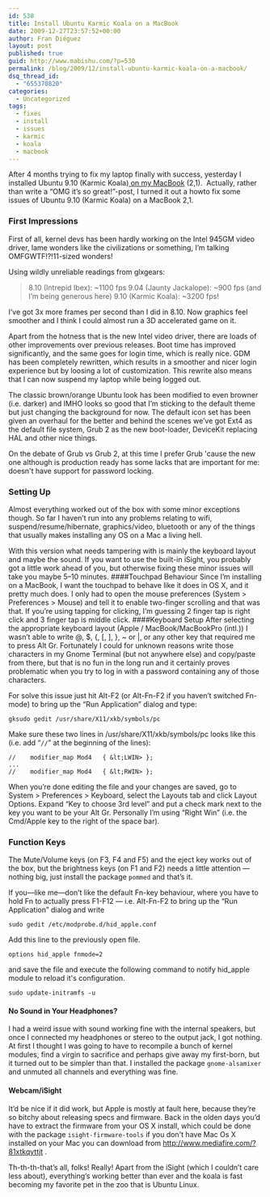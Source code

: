```yaml
---
id: 530
title: Install Ubuntu Karmic Koala on a MacBook
date: 2009-12-27T23:57:52+00:00
author: Fran Diéguez
layout: post
published: true
guid: http://www.mabishu.com/?p=530
permalink: /blog/2009/12/install-ubuntu-karmic-koala-on-a-macbook/
dsq_thread_id:
  - "655370820"
categories:
  - Uncategorized
tags:
  - fixes
  - install
  - issues
  - karmic
  - koala
  - macbook
---
```

After 4 months trying to fix my laptop finally with success, yesterday I installed Ubuntu 9.10 (Karmic Koala)<a title="Building Linux Kernel for Macbook 2,1" href="http://www.mabishu.com/blog/2007/09/22/cocinando-el-kernel-linux-para-macbook-core-2-duo/"> on my MacBook</a> (2,1).  Actually, rather than write a “OMG it’s so great!”-post, I turned it out a howto fix some issues of Ubuntu 9.10 (Karmic Koala) on a MacBook 2,1.

### First Impressions

First of all, kernel devs has been hardly working on the Intel 945GM video driver, lame wonders like the civilizations or something, I’m talking OMFGWTF!?!11-sized wonders!

Using wildly unreliable readings from glxgears:
> 8.10 (Intrepid Ibex): ~1100 fps
> 9.04 (Jaunty Jackalope): ~900 fps (and I’m being generous here)
> 9.10 (Karmic Koala): ~3200 fps!

I’ve got 3x more frames per second than I did in 8.10. Now graphics feel smoother and I think I could almost run a 3D accelerated game on it.

Apart from the hotness that is the new Intel video driver, there are loads of other improvements over previous releases. Boot time has improved significantly, and the same goes for login time, which is really nice. GDM has been completely rewritten, which results in a smoother and nicer login experience but by loosing a lot of customization. This rewrite also means that I can now suspend my laptop while being logged out.

The classic brown/orange Ubuntu look has been modified to even browner (i.e. darker) and IMHO looks so good that I’m sticking to the default theme but just changing the background for now. The default icon set has been given an overhaul for the better and behind the scenes we’ve got Ext4 as the default file system, Grub 2 as the new boot-loader, DeviceKit replacing HAL and other nice things.

On the debate of Grub vs Grub 2, at this time I prefer Grub 'cause the new one although is production ready has some lacks that are important for me: doesn't have support for password locking.

### Setting Up

Almost everything worked out of the box with some minor exceptions though. So far I haven’t run into any problems relating to wifi, suspend/resume/hibernate, graphics/video, bluetooth or any of the things that usually makes installing any OS on a Mac a living hell.

With this version what needs tampering with is mainly the keyboard layout and maybe the sound. If you want to use the built-in iSight, you probably got a little work ahead of you, but otherwise fixing these minor issues will take you maybe 5–10 minutes.
####Touchpad Behaviour
Since I’m installing on a MacBook, I want the touchpad to behave like it does in OS X, and it pretty much does. I only had to open the mouse preferences (System > Preferences > Mouse) and tell it to enable two-finger scrolling and that was that. If you’re using tapping for clicking, I’m guessing 2 finger tap is right click and 3 finger tap is middle click.
####Keyboard Setup
After selecting the appropriate keyboard layout (Apple / MacBook/MacBookPro (intl.)) I wasn’t able to write @, $, {, [, ], }, ~ or |, or any other key that required me to press Alt Gr. Fortunately I could for unknown reasons write those characters in my Gnome Terminal (but not anywhere else) and copy/paste from there, but that is no fun in the long run and it certainly proves problematic when you try to log in with a password containing any of those characters.

For solve this issue just hit Alt-F2 (or Alt-Fn-F2 if you haven’t switched Fn-mode) to bring up the “Run Application” dialog and type:

```
gksudo gedit /usr/share/X11/xkb/symbols/pc
```

Make sure these two lines in /usr/share/X11/xkb/symbols/pc looks like this (i.e. add “`//`” at the beginning of the lines):

```
//    modifier_map Mod4   { &lt;LWIN> };
...
//    modifier_map Mod4   { &lt;RWIN> };
```

When you’re done editing the file and your changes are saved, go to System > Preferences > Keyboard, select the Layouts tab and click Layout Options. Expand “Key to choose 3rd level” and put a check mark next to the key you want to be your Alt Gr. Personally I’m using “Right Win” (i.e. the Cmd/Apple key to the right of the space bar).

### Function Keys

The Mute/Volume keys (on F3, F4 and F5) and the eject key works out of the box, but the brightness keys (on F1 and F2) needs a little attention — nothing big, just install the package <code>pommed</code> and that’s it.

If you—like me—don’t like the default Fn-key behaviour, where you have to hold Fn to actually press F1-F12 — i.e. Alt-Fn-F2 to bring up the “Run Application” dialog and write
```
sudo gedit /etc/modprobe.d/hid_apple.conf
```

Add this line to the previously open file.
```
options hid_apple fnmode=2
```

and save the file and execute the following command to notify hid_apple module to reload it's configuration.
```
sudo update-initramfs -u
```

#### No Sound in Your Headphones?

I had a weird issue with sound working fine with the internal speakers, but once I connected my headphones or stereo to the output jack, I got nothing. At first I thought I was going to have to recompile a bunch of kernel modules, find a virgin to sacrifice and perhaps give away my first-born, but it turned out to be simpler than that. I installed the package `gnome-alsamixer` and unmuted all channels and everything was fine.

#### Webcam/iSight
It’d be nice if it did work, but Apple is mostly at fault here, because they’re so bitchy about releasing specs and firmware. Back in the olden days you’d have to extract the firmware from your OS X install, which could be done with the package `isight-firmware-tools` if you don't have Mac Os X installed on your Mac you can download from http://www.mediafire.com/?81xtkqyttjt .

Th-th-th-that’s all, folks! Really! Apart from the iSight (which I couldn’t care less about), everything’s working better than ever and the koala is fast becoming my favorite pet in the zoo that is Ubuntu Linux.
